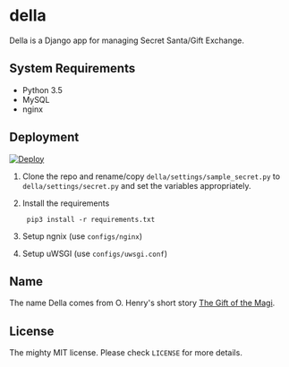 # della

Della is a Django app for managing Secret Santa/Gift Exchange. 

## System Requirements

- Python 3.5
- MySQL
- nginx

## Deployment

[![Deploy](https://www.herokucdn.com/deploy/button.svg)](https://heroku.com/deploy)

1. Clone the repo and rename/copy `della/settings/sample_secret.py` to `della/settings/secret.py` and set the variables appropriately.

2. Install the requirements 

        pip3 install -r requirements.txt

3. Setup ngnix (use `configs/nginx`)

4. Setup uWSGI (use `configs/uwsgi.conf`)

## Name

The name Della comes from O. Henry's short story [The Gift of the Magi](http://www.gutenberg.org/files/7256/7256-h/7256-h.htm).

## License

The mighty MIT license. Please check `LICENSE` for more details.
